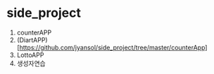 # side_project

1. counterAPP
1. (DiartAPP) [https://github.com/jyansol/side_project/tree/master/counterApp]
1. LottoAPP
1. 생성자연습
